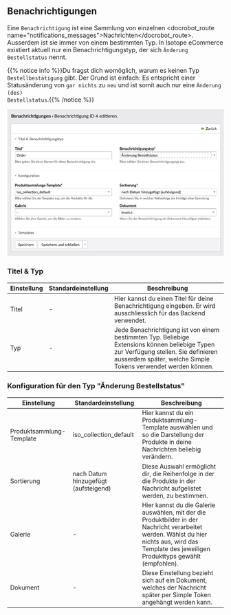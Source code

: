 ## Benachrichtigungen

Eine `Benachrichtigung` ist eine Sammlung von einzelnen <docrobot_route name="notifications_messages">Nachrichten</docrobot_route>. Ausserdem ist sie immer von einem bestimmten Typ. In Isotope eCommerce existiert aktuell nur ein Benachrichtigungstyp, der sich `Änderung Bestellstatus` nennt.

{{% notice info %}}Du fragst dich womöglich, warum es keinen Typ <code>Bestellbestätigung</code> gibt. Der Grund ist einfach: Es entspricht einer Statusänderung von <code>gar nichts</code> zu <code>neu</code> und ist somit auch nur eine <code>Änderung (des) Bestellstatus</code>.{{% /notice %}}

![Benachrichtigungsübersicht](notification.png)

### Titel & Typ

<table>
	<thead>
		<tr>
			<th>Einstellung</th>
			<th>Standardeinstellung</th>
			<th>Beschreibung</th>
		</tr>
	</thead>
	<tbody>
		<tr>
			<td>Titel</td>
			<td>-</td>
			<td>Hier kannst du einen Titel für deine Benachrichtigung eingeben. Er wird ausschliesslich für das Backend verwendet.</td>
		</tr>
		<tr>
			<td>Typ</td>
			<td>-</td>
			<td>Jede Benachrichtigung ist von einem bestimmten Typ. Beliebige Extensions können beliebige Typen zur Verfügung stellen. Sie definieren ausserdem später, welche <docrobot_route name="simple-tokens">Simple Tokens</docrobot_route> verwendet werden können.</td>
		</tr>
	</tbody>
</table>

### Konfiguration für den Typ "Änderung Bestellstatus"

<table>
	<thead>
		<tr>
			<th>Einstellung</th>
			<th>Standardeinstellung</th>
			<th>Beschreibung</th>
		</tr>
	</thead>
	<tbody>
		<tr>
			<td>Produktsammlung-Template</td>
			<td>iso_collection_default</td>
			<td>Hier kannst du ein Produktsammlung-Template auswählen und so die Darstellung der Produkte in deine Nachrichten beliebig verändern.</td>
		</tr>
		<tr>
			<td>Sortierung</td>
			<td>nach Datum hinzugefügt (aufsteigend)</td>
			<td>Diese Auswahl ermöglicht dir, die Reihenfolge in der die Produkte in der Nachricht aufgelistet werden, zu bestimmen.</td>
		</tr>
		<tr>
			<td>Galerie</td>
			<td>-</td>
			<td>Hier kannst du die Galerie auswählen, mit der die Produktbilder in der Nachricht verarbeitet werden. Wählst du hier nichts aus, wird das Template des jeweiligen Produkttyps gewählt (empfohlen).</td>
		</tr>
		<tr>
			<td>Dokument</td>
			<td>-</td>
			<td>Diese Einstellung bezieht sich auf ein <docrobot_route name="documents">Dokument</docrobot_route>, welches der Nachricht später per <docrobot_route name="simple-tokens">Simple Token</docrobot_route> angehängt werden kann.</td>
		</tr>
	</tbody>
</table>
